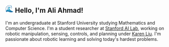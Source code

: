 ##  <img src="assets/images/wave_emoji.gif" width="25"> Hello, I'm Ali Ahmad!

I'm an undergraduate at Stanford University studying Mathematics and Computer Science. I'm a student researcher at [Stanford AI Lab](https://ai.stanford.edu/), working on robotic manipulation, sensing, controls, and planning under [Karen Liu](https://profiles.stanford.edu/c-karen-liu?tab=bio). I'm passionate about robotic learning and solving today's hardest problems. 